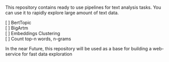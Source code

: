 This repository contains ready to use pipelines for text analysis tasks. You can use it to rapidly explore large amount of text data. 

[ ] BertTopic <br />
[ ] BigArtm  <br />
[ ] Embeddings Clustering <br />
[ ] Count top-n words, n-grams <br />

In the near Future, this repository will be used as a base for building a web-service for fast data exploration
